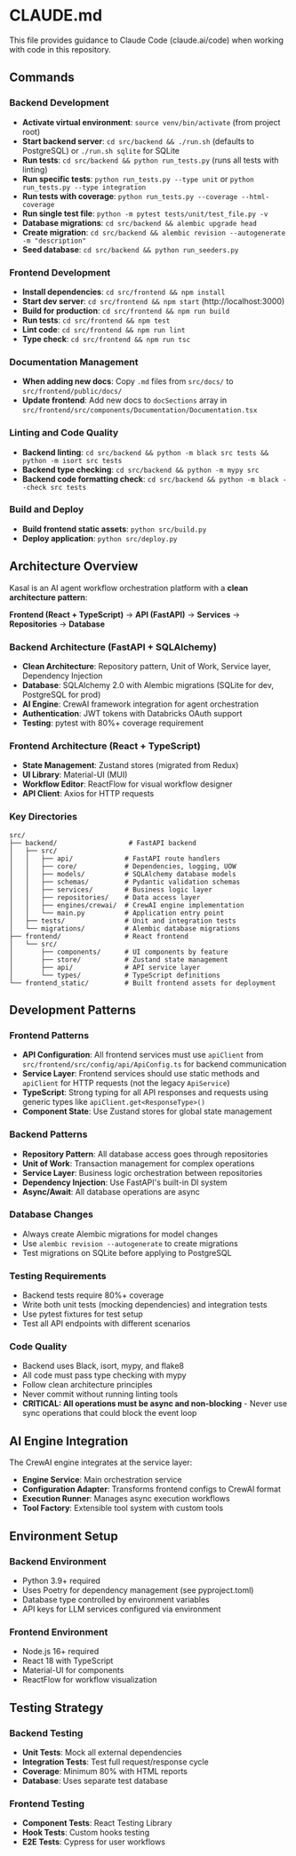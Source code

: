# CLAUDE.md

This file provides guidance to Claude Code (claude.ai/code) when working with code in this repository.

## Commands

### Backend Development
- **Activate virtual environment**: `source venv/bin/activate` (from project root)
- **Start backend server**: `cd src/backend && ./run.sh` (defaults to PostgreSQL) or `./run.sh sqlite` for SQLite
- **Run tests**: `cd src/backend && python run_tests.py` (runs all tests with linting)
- **Run specific tests**: `python run_tests.py --type unit` or `python run_tests.py --type integration`
- **Run tests with coverage**: `python run_tests.py --coverage --html-coverage`
- **Run single test file**: `python -m pytest tests/unit/test_file.py -v`
- **Database migrations**: `cd src/backend && alembic upgrade head`
- **Create migration**: `cd src/backend && alembic revision --autogenerate -m "description"`
- **Seed database**: `cd src/backend && python run_seeders.py`

### Frontend Development
- **Install dependencies**: `cd src/frontend && npm install`
- **Start dev server**: `cd src/frontend && npm start` (http://localhost:3000)
- **Build for production**: `cd src/frontend && npm run build`
- **Run tests**: `cd src/frontend && npm test`
- **Lint code**: `cd src/frontend && npm run lint`
- **Type check**: `cd src/frontend && npm run tsc`

### Documentation Management
- **When adding new docs**: Copy `.md` files from `src/docs/` to `src/frontend/public/docs/` 
- **Update frontend**: Add new docs to `docSections` array in `src/frontend/src/components/Documentation/Documentation.tsx`

### Linting and Code Quality
- **Backend linting**: `cd src/backend && python -m black src tests && python -m isort src tests`
- **Backend type checking**: `cd src/backend && python -m mypy src`
- **Backend code formatting check**: `cd src/backend && python -m black --check src tests`

### Build and Deploy
- **Build frontend static assets**: `python src/build.py`
- **Deploy application**: `python src/deploy.py`

## Architecture Overview

Kasal is an AI agent workflow orchestration platform with a **clean architecture pattern**:

**Frontend (React + TypeScript)** → **API (FastAPI)** → **Services** → **Repositories** → **Database**

### Backend Architecture (FastAPI + SQLAlchemy)
- **Clean Architecture**: Repository pattern, Unit of Work, Service layer, Dependency Injection
- **Database**: SQLAlchemy 2.0 with Alembic migrations (SQLite for dev, PostgreSQL for prod)
- **AI Engine**: CrewAI framework integration for agent orchestration
- **Authentication**: JWT tokens with Databricks OAuth support
- **Testing**: pytest with 80%+ coverage requirement

### Frontend Architecture (React + TypeScript)
- **State Management**: Zustand stores (migrated from Redux)
- **UI Library**: Material-UI (MUI)
- **Workflow Editor**: ReactFlow for visual workflow designer
- **API Client**: Axios for HTTP requests

### Key Directories
```
src/
├── backend/                  # FastAPI backend
│   ├── src/
│   │   ├── api/             # FastAPI route handlers
│   │   ├── core/            # Dependencies, logging, UOW
│   │   ├── models/          # SQLAlchemy database models
│   │   ├── schemas/         # Pydantic validation schemas
│   │   ├── services/        # Business logic layer
│   │   ├── repositories/    # Data access layer
│   │   ├── engines/crewai/  # CrewAI engine implementation
│   │   └── main.py          # Application entry point
│   ├── tests/               # Unit and integration tests
│   └── migrations/          # Alembic database migrations
├── frontend/                # React frontend
│   └── src/
│       ├── components/      # UI components by feature
│       ├── store/           # Zustand state management
│       ├── api/             # API service layer
│       └── types/           # TypeScript definitions
└── frontend_static/         # Built frontend assets for deployment
```

## Development Patterns

### Frontend Patterns
- **API Configuration**: All frontend services must use `apiClient` from `src/frontend/src/config/api/ApiConfig.ts` for backend communication
- **Service Layer**: Frontend services should use static methods and `apiClient` for HTTP requests (not the legacy `ApiService`)
- **TypeScript**: Strong typing for all API responses and requests using generic types like `apiClient.get<ResponseType>()`
- **Component State**: Use Zustand stores for global state management

### Backend Patterns
- **Repository Pattern**: All database access goes through repositories
- **Unit of Work**: Transaction management for complex operations
- **Service Layer**: Business logic orchestration between repositories
- **Dependency Injection**: Use FastAPI's built-in DI system
- **Async/Await**: All database operations are async

### Database Changes
- Always create Alembic migrations for model changes
- Use `alembic revision --autogenerate` to create migrations
- Test migrations on SQLite before applying to PostgreSQL

### Testing Requirements
- Backend tests require 80%+ coverage
- Write both unit tests (mocking dependencies) and integration tests
- Use pytest fixtures for test setup
- Test all API endpoints with different scenarios

### Code Quality
- Backend uses Black, isort, mypy, and flake8
- All code must pass type checking with mypy
- Follow clean architecture principles
- Never commit without running linting tools
- **CRITICAL: All operations must be async and non-blocking** - Never use sync operations that could block the event loop

## AI Engine Integration

The CrewAI engine integrates at the service layer:
- **Engine Service**: Main orchestration service
- **Configuration Adapter**: Transforms frontend configs to CrewAI format
- **Execution Runner**: Manages async execution workflows
- **Tool Factory**: Extensible tool system with custom tools

## Environment Setup

### Backend Environment
- Python 3.9+ required
- Uses Poetry for dependency management (see pyproject.toml)
- Database type controlled by environment variables
- API keys for LLM services configured via environment

### Frontend Environment
- Node.js 16+ required
- React 18 with TypeScript
- Material-UI for components
- ReactFlow for workflow visualization

## Testing Strategy

### Backend Testing
- **Unit Tests**: Mock all external dependencies
- **Integration Tests**: Test full request/response cycle
- **Coverage**: Minimum 80% with HTML reports
- **Database**: Uses separate test database

### Frontend Testing
- **Component Tests**: React Testing Library
- **Hook Tests**: Custom hooks testing
- **E2E Tests**: Cypress for user workflows